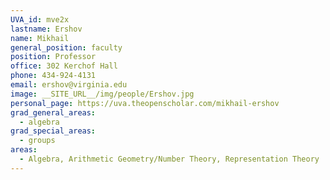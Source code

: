 ```yaml
---
UVA_id: mve2x
lastname: Ershov
name: Mikhail
general_position: faculty
position: Professor
office: 302 Kerchof Hall
phone: 434-924-4131
email: ershov@virginia.edu
image: __SITE_URL__/img/people/Ershov.jpg
personal_page: https://uva.theopenscholar.com/mikhail-ershov
grad_general_areas:
  - algebra
grad_special_areas:
  - groups
areas:
  - Algebra, Arithmetic Geometry/Number Theory, Representation Theory
---
```

